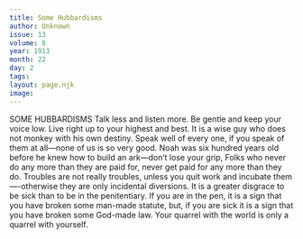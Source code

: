 ```yaml
---
title: Some Hubbardisms
author: Unknown
issue: 13
volume: 8
year: 1913
month: 22
day: 2
tags:
layout: page.njk
image:
---
```

SOME HUBBARDISMS    Talk less and listen more. Be gentle and keep your voice low. Live right up to your highest and best. It is a wise guy who does not monkey with his own destiny. Speak well of every one, if you speak of them at all—none of us is so very good. Noah was six hundred years old before he knew how to build an ark—don’t lose your grip, Folks who never do any more than they are paid for, never get paid for any more than they do. Troubles are not really troubles, unless you quit work and incubate them—-otherwise they are only incidental diversions. It is a greater disgrace to be sick than to be in the penitentiary. If you are in the pen, it is a sign that you have broken some man-made statute, but, if you are sick it is a sign that you have broken some God-made law. Your quarrel with the world is only a quarrel with yourself.   


